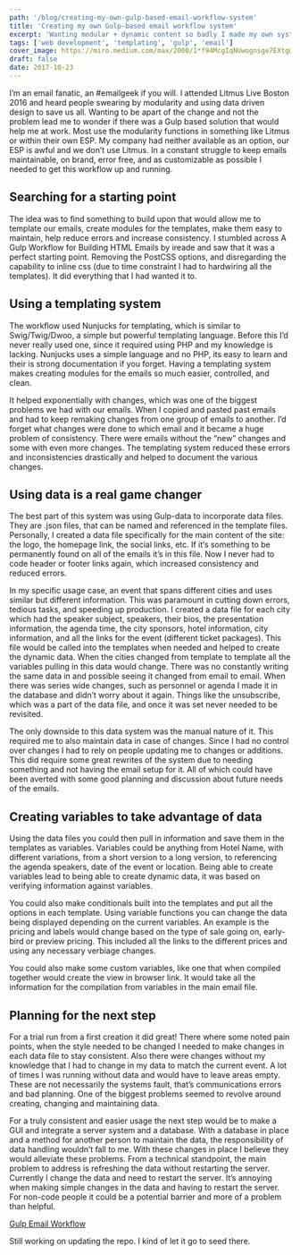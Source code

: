 ```yaml
---
path: '/blog/creating-my-own-gulp-based-email-workflow-system'
title: 'Creating my own Gulp-based email workflow system'
excerpt: 'Wanting modular + dynamic content so badly I made my own system.'
tags: ['web development', 'templating', 'gulp', 'email']
cover_image: https://miro.medium.com/max/2000/1*f94McgIqNUwognsge7EXtg@2x.jpeg
draft: false
date: 2017-10-23
---
```


I’m an email fanatic, an #emailgeek if you will. I attended Litmus Live Boston 2016 and heard people swearing by modularity and using data driven design to save us all. Wanting to be apart of the change and not the problem lead me to wonder if there was a Gulp based solution that would help me at work. Most use the modularity functions in something like Litmus or within their own ESP. My company had neither available as an option, our ESP is awful and we don’t use Litmus. In a constant struggle to keep emails maintainable, on brand, error free, and as customizable as possible I needed to get this workflow up and running.

## Searching for a starting point

The idea was to find something to build upon that would allow me to template our emails, create modules for the templates, make them easy to maintain, help reduce errors and increase consistency. I stumbled across A Gulp Workflow for Building HTML Emails by ireade and saw that it was a perfect starting point. Removing the PostCSS options, and disregarding the capability to inline css (due to time constraint I had to hardwiring all the templates). It did everything that I had wanted it to.

## Using a templating system

The workflow used Nunjucks for templating, which is similar to Swig/Twig/Dwoo, a simple but powerful templating language. Before this I’d never really used one, since it required using PHP and my knowledge is lacking. Nunjucks uses a simple language and no PHP, its easy to learn and their is strong documentation if you forget. Having a templating system makes creating modules for the emails so much easier, controlled, and clean.

It helped exponentially with changes, which was one of the biggest problems we had with our emails. When I copied and pasted past emails and had to keep remaking changes from one group of emails to another. I’d forget what changes were done to which email and it became a huge problem of consistency. There were emails without the “new” changes and some with even more changes. The templating system reduced these errors and inconsistencies drastically and helped to document the various changes.

## Using data is a real game changer

The best part of this system was using Gulp-data to incorporate data files. They are .json files, that can be named and referenced in the template files. Personally, I created a data file specifically for the main content of the site: the logo, the homepage link, the social links, etc. If it‘s something to be permanently found on all of the emails it’s in this file. Now I never had to code header or footer links again, which increased consistency and reduced errors.

In my specific usage case, an event that spans different cities and uses similar but different information. This was paramount in cutting down errors, tedious tasks, and speeding up production. I created a data file for each city which had the speaker subject, speakers, their bios, the presentation information, the agenda time, the city sponsors, hotel information, city information, and all the links for the event (different ticket packages). This file would be called into the templates when needed and helped to create the dynamic data. When the cities changed from template to template all the variables pulling in this data would change. There was no constantly writing the same data in and possible seeing it changed from email to email. When there was series wide changes, such as personnel or agenda I made it in the database and didn’t worry about it again. Things like the unsubscribe, which was a part of the data file, and once it was set never needed to be revisited.

The only downside to this data system was the manual nature of it. This required me to also maintain data in case of changes. Since I had no control over changes I had to rely on people updating me to changes or additions. This did require some great rewrites of the system due to needing something and not having the email setup for it. All of which could have been averted with some good planning and discussion about future needs of the emails.

## Creating variables to take advantage of data

Using the data files you could then pull in information and save them in the templates as variables. Variables could be anything from Hotel Name, with different variations, from a short version to a long version, to referencing the agenda speakers, date of the event or location. Being able to create variables lead to being able to create dynamic data, it was based on verifying information against variables.

You could also make conditionals built into the templates and put all the options in each template. Using variable functions you can change the data being displayed depending on the current variables. An example is the pricing and labels would change based on the type of sale going on, early-bird or preview pricing. This included all the links to the different prices and using any necessary verbiage changes.

You could also make some custom variables, like one that when compiled together would create the view in browser link. It would take all the information for the compilation from variables in the main email file.

## Planning for the next step

For a trial run from a first creation it did great! There where some noted pain points, when the style needed to be changed I needed to make changes in each data file to stay consistent. Also there were changes without my knowledge that I had to change in my data to match the current event. A lot of times I was running without data and would have to leave areas empty. These are not necessarily the systems fault, that’s communications errors and bad planning. One of the biggest problems seemed to revolve around creating, changing and maintaining data.

For a truly consistent and easier usage the next step would be to make a GUI and integrate a server system and a database. With a database in place and a method for another person to maintain the data, the responsibility of data handling wouldn’t fall to me. With these changes in place I believe they would alleviate these problems. From a technical standpoint, the main problem to address is refreshing the data without restarting the server. Currently I change the data and need to restart the server. It’s annoying when making simple changes in the data and having to restart the server. For non-code people it could be a potential barrier and more of a problem than helpful.

[Gulp Email Workflow](https://github.com/vpugh/Gulp-Email-Workflow)

Still working on updating the repo. I kind of let it go to seed there.